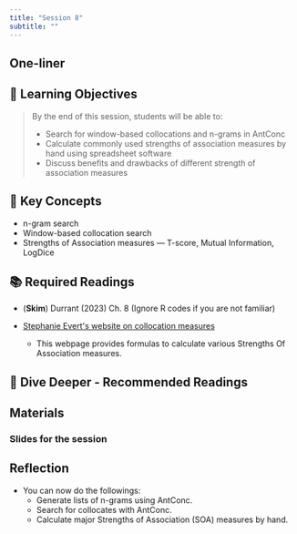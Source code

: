 ```yaml
---
title: "Session 8"
subtitle: ""
---
```


## One-liner


## 🎯 Learning Objectives

> By the end of this session, students will be able to:
> 
> - Search for window-based collocations and n-grams in AntConc 
> - Calculate commonly used strengths of association measures by hand using spreadsheet software
> - Discuss benefits and drawbacks of different strength of association measures


## 🔑 Key Concepts

- n-gram search
- Window-based collocation search
- Strengths of Association measures — T-score, Mutual Information, LogDice

## 📚 Required Readings

- (**Skim**) Durrant (2023) Ch. 8 (Ignore R codes if you are not familiar)

- [Stephanie Evert's website on collocation measures](http://www.collocations.de/index.html)
  - This webpage provides formulas to calculate various Strengths Of Association measures.

## 🌊 Dive Deeper - Recommended Readings


## Materials

### Slides for the session

<!-- <div class="d-flex gap-2 mb-3">
  
[📊 View Interactive Slides (Under construction)](../../slides/session-8.html){.btn .btn-primary .btn-lg target="_blank"} 

</div> 
 -->



## Reflection

- You can now do the followings:
  - Generate lists of n-grams using AntConc.
  - Search for collocates with AntConc.
  - Calculate major Strengths of Association (SOA) measures by hand.

<!-- 
<iframe src="session1-intro/slides/slides.html" width="100%" height="600px" frameborder="0"></iframe>

[View slides in fullscreen](session1-intro/slides/slides.html){target="_blank"} -->
